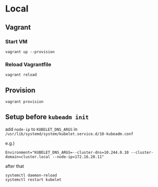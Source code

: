 # Local

## Vagrant

### Start VM

```shell
vagrant up --provision
```

### Reload Vagrantfile

```shell
vagrant reload
```

## Provision

```shell
vagrant provision
```

## Setup before `kubeadm init`

add `node-ip` to `KUBELET_DNS_ARGS` in `/usr/lib/systemd/system/kubelet.service.d/10-kubeadm.conf`

e.g.)
```shell
Environment="KUBELET_DNS_ARGS=--cluster-dns=10.244.0.10 --cluster-domain=cluster.local --node-ip=172.16.20.11"
```

after that

```shell
systemctl daemon-reload
systemctl restart kubelet
```
